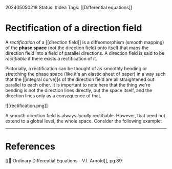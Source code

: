 202405050218
Status: #idea
Tags: [[Differential equations]]

# Rectification of a direction field

A *rectification* of a [[direction field]] is a diffeomorphism (smooth mapping) of the **phase space** (not the direction field) onto itself that maps the direction field into a field of parallel directions. A direction field is said to be *rectifiable* if there exists a rectification of it.

Pictorially, a rectification can be thought of as smoothly bending or stretching the phase space (like it's an elastic sheet of paper) in a way such that the [[integral curve]]s of the direction field are all straightened out parallel to each other. It is important to note here that the thing we're bending is not the direction lines directly, but the space itself, and the direction lines only as a consequence of that.

![[rectification.png]]

A smooth direction field is always *locally* rectifiable. However, that need not extend to a global level, the whole space. Consider the following example:



___
# References
[[📕 Ordinary Differential Equations - V.I. Arnold]], pg.89.